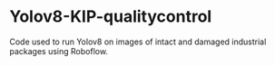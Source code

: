 # Yolov8-KIP-qualitycontrol
Code used to run Yolov8 on images of intact and damaged industrial packages using Roboflow.
